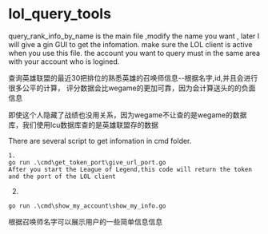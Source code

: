 
# lol_query_tools
query_rank_info_by_name is the main file ,modify the name you want ,
later I will give a gin   GUI to get the infomation.
make sure the LOL  client is active when you use this file.
the account you want to query must in the same area with your account who is logined.

查询英雄联盟的最近30把排位的熟悉英雄的召唤师信息--根据名字,id,并且会进行很多公平的计算，
评分数据会比wegame的更加可靠，因为会计算送头的的负面信息

即使这个人隐藏了战绩也没用关系，因为wegame不让查的是wegame的数据库，我们使用lcu数据库查的是英雄联盟存的数据

There are several script to get infomation in cmd folder. 
```
1.
go run .\cmd\get_token_port\give_url_port.go
After you start the League of Legend,this code will return the token and the port of the LOL client 
```

2.
```
go run .\cmd\show_my_account\show_my_info.go
```
根据召唤师名字可以展示用户的一些简单信息信息

